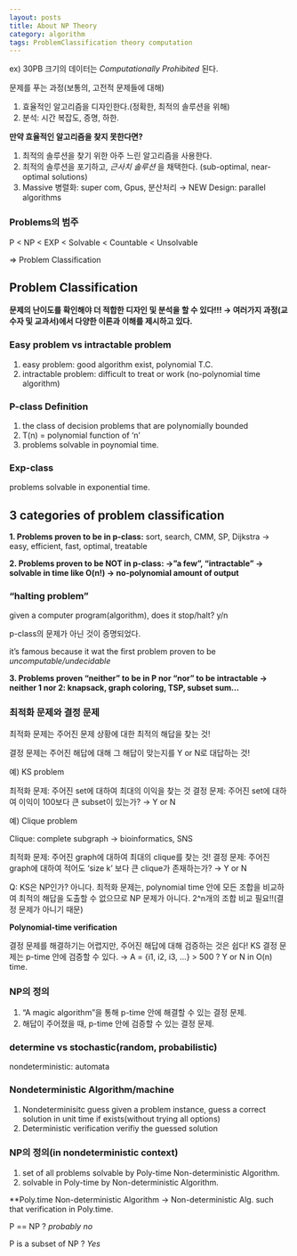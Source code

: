 ```yaml
---
layout: posts
title: About NP Theory
category: algorithm
tags: ProblemClassification theory computation
---
```


ex) 30PB 크기의 데이터는 _Computationally Prohibited_ 된다.

문제를 푸는 과정(보통의, 고전적 문제들에 대해)

1. 효율적인 알고리즘을 디자인한다.(정확한, 최적의 솔루션을 위해)
2. 분석: 시간 복잡도, 증명, 하한.

**만약 효율적인 알고리즘을 찾지 못한다면?**

1. 최적의 솔루션을 찾기 위한 아주 느린 알고리즘을 사용한다.
2. 최적의 솔루션을 포기하고, _근사치 솔루션_ 을 채택한다.
   (sub-optimal, near-optimal solutions)
3. Massive 병렬화: super com, Gpus, 분산처리
   → NEW Design: parallel algorithms

### Problems의 범주

P < NP < EXP < Solvable < Countable < Unsolvable

⇒ Problem Classification

## Problem Classification

**문제의 난이도를 확인해야 더 적합한 디자인 및 분석을 할 수 있다!!!
→ 여러가지 과정(교수자 및 교과서)에서 다양한 이론과 이해를 제시하고 있다.**

### Easy problem vs intractable problem

1. easy problem: good algorithm exist, polynomial T.C.
2. intractable problem: difficult to treat or work
   (no-polynomial time algorithm)

### P-class Definition

1. the class of decision problems that are polynomially bounded
2. T(n) = polynomial function of ‘n’
3. problems solvable in poynomial time.

### Exp-class

problems solvable in exponential time.

## 3 categories of problem classification

**1. Problems proven to be in p-class:** sort, search, CMM, SP, Dijkstra
→ easy, efficient, fast, optimal, treatable

**2. Problems proven to be NOT in p-class:
→”a few”, “intractable”
→ solvable in time like O(n!)
→ no-polynomial amount of output**

### “halting problem”

given a computer program(algorithm), does it stop/halt? y/n

p-class의 문제가 아닌 것이 증명되었다.

it’s famous because it wat the first problem proven to be _uncomputable/undecidable_

**3. Problems proven “neither” to be in P nor “nor” to be intractable
→ neither 1 nor 2: knapsack, graph coloring, TSP, subset sum…**

### 최적화 문제와 결정 문제

최적화 문제는 주어진 문제 상황에 대한 최적의 해답을 찾는 것!

결정 문제는 주어진 해답에 대해 그 해답이 맞는지를 Y or N로 대답하는 것!

예) KS problem

최적화 문제: 주어진 set에 대하여 최대의 이익을 찾는 것
결정 문제: 주어진 set에 대하여 이익이 100보다 큰 subset이 있는가? → Y or N

예) Clique problem

Clique: complete subgraph → bioinformatics, SNS

최적화 문제: 주어진 graph에 대하여 최대의 clique를 찾는 것!
결정 문제: 주어진 graph에 대하여 적어도 ‘size k’ 보다 큰 clique가 존재하는가? → Y or N

Q: KS은 NP인가?
아니다. 최적화 문제는, polynomial time 안에 모든 조합을 비교하여 최적의 해답을 도출할 수 없으므로 NP 문제가 아니다. 2^n개의 조합 비교 필요!!(결정 문제가 아니기 때문)

**Polynomial-time verification**

결정 문제를 해결하기는 어렵지만, 주어진 해답에 대해 검증하는 것은 쉽다!
KS 결정 문제는 p-time 안에 검증할 수 있다.
→ A = {i1, i2, i3, …} > 500 ? Y or N in O(n) time.

### NP의 정의

1. “A magic algorithm”을 통해 p-time 안에 해결할 수 있는 결정 문제.
2. 해답이 주어졌을 때, p-time 안에 검증할 수 있는 결정 문제.

### determine vs stochastic(random, probabilistic)

nondeterministic: automata

### Nondeterministic Algorithm/machine

1. Nondeterminisitc guess
   given a problem instance, guess a correct solution in unit time if exists(without trying all options)
2. Deterministic verification
   verifiy the guessed solution

### NP의 정의(in nondeterministic context)

1. set of all problems solvable by Poly-time Non-deterministic Algorithm.
2. solvable in Poly-time by Non-deterministic Algorithm.

\*\*Poly.time Non-deterministic Algorithm
→ Non-deterministic Alg. such that verification in Poly.time.

P == NP ? _probably no_

P is a subset of NP ? _Yes_
